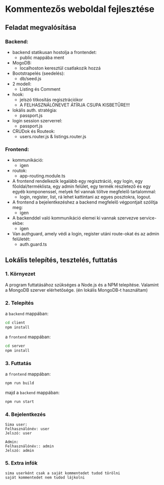 # Kommentezős weboldal fejlesztése

## Feladat megvalósítása

### Backend:

- backend statikusan hostolja a frontendet: 
    - public mappába ment 
- MogoDB: 
    -   localhoston keresztül csatlakozik hozzá
- Bootstrapelés (seedelés): 
    -   db/seed.js
- 2 modell:
     -   Listing és Comment
- hook: 
    -   jelszó titkosítás regisztrációkor
    -   A FELHASZNÁLÓNEVET ÁTÍRJA CSUPA KISBETŰRE!!!
- lokális auth. stratégia: 
    -   passport.js
- login session szerverrel: 
    -   passport.js
- CRUDok és Routeok: 
    -   users.router.js & listings.router.js

### Frontend:

- kommunikáció: 
    -   igen
- routok: 
    -   app-routing.module.ts
- A frontend rendelkezik legalább egy regisztráció, egy login, egy főoldal/terméklista, egy admin felület, egy termék részletező és egy egyéb komponenssel, melyek fel vannak töltve megfelelő tartalommal: 
    -   login, register, list, rá lehet kattintani az egyes posztokra, logout.
- A frontend a bejelentkezéshez a backend megfelelő végpontjait szólítja meg: 
    -   igen
- A backenddel való kommunikáció elemei ki vannak szervezve service-ekbe: 
    -   igen
- Van authguard, amely védi a login, register utáni route-okat és az admin felületét:
    - auth.guard.ts

## Lokális telepítés, tesztelés, futtatás

### 1. Környezet

A program futtatásához szükséges a Node.js és a NPM telepítése. Valamint a MongoDB szerver elérhetősége. (én lokális MongoDB-t használtam)

### 2. Telepítés

a `backend` mappában:

```bash
cd client
npm install
```

a `frontend` mappában:

```bash
cd server
npm install
```

### 3. Futtatás

a `frontend` mappában:

```bash
npm run build
```

majd a `backend` mappában:

```bash
npm run start
```

### 4. Bejelentkezés
    Sima user:
    Felhasználónév: user
    Jelszó: user

    Admin:
    Felhasználónév:: admin
    Jelszó: admin

### 5. Extra infók
    sima userként csak a saját kommentedet tudod törölni
    saját kommentedet nem tudod lájkolni